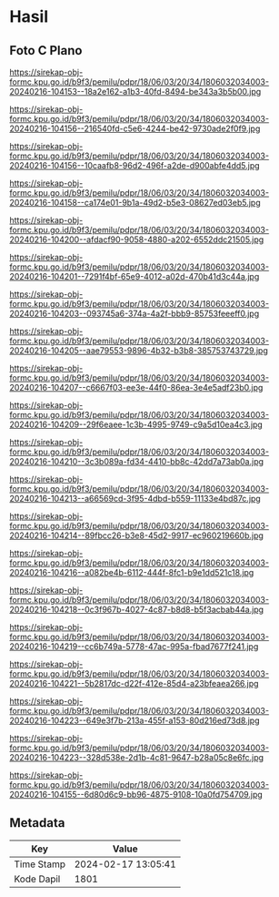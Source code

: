 # Hasil

## Foto C Plano

https://sirekap-obj-formc.kpu.go.id/b9f3/pemilu/pdpr/18/06/03/20/34/1806032034003-20240216-104153--18a2e162-a1b3-40fd-8494-be343a3b5b00.jpg

https://sirekap-obj-formc.kpu.go.id/b9f3/pemilu/pdpr/18/06/03/20/34/1806032034003-20240216-104156--216540fd-c5e6-4244-be42-9730ade2f0f9.jpg

https://sirekap-obj-formc.kpu.go.id/b9f3/pemilu/pdpr/18/06/03/20/34/1806032034003-20240216-104156--10caafb8-96d2-496f-a2de-d900abfe4dd5.jpg

https://sirekap-obj-formc.kpu.go.id/b9f3/pemilu/pdpr/18/06/03/20/34/1806032034003-20240216-104158--ca174e01-9b1a-49d2-b5e3-08627ed03eb5.jpg

https://sirekap-obj-formc.kpu.go.id/b9f3/pemilu/pdpr/18/06/03/20/34/1806032034003-20240216-104200--afdacf90-9058-4880-a202-6552ddc21505.jpg

https://sirekap-obj-formc.kpu.go.id/b9f3/pemilu/pdpr/18/06/03/20/34/1806032034003-20240216-104201--7291f4bf-65e9-4012-a02d-470b41d3c44a.jpg

https://sirekap-obj-formc.kpu.go.id/b9f3/pemilu/pdpr/18/06/03/20/34/1806032034003-20240216-104203--093745a6-374a-4a2f-bbb9-85753feeeff0.jpg

https://sirekap-obj-formc.kpu.go.id/b9f3/pemilu/pdpr/18/06/03/20/34/1806032034003-20240216-104205--aae79553-9896-4b32-b3b8-385753743729.jpg

https://sirekap-obj-formc.kpu.go.id/b9f3/pemilu/pdpr/18/06/03/20/34/1806032034003-20240216-104207--c6667f03-ee3e-44f0-86ea-3e4e5adf23b0.jpg

https://sirekap-obj-formc.kpu.go.id/b9f3/pemilu/pdpr/18/06/03/20/34/1806032034003-20240216-104209--29f6eaee-1c3b-4995-9749-c9a5d10ea4c3.jpg

https://sirekap-obj-formc.kpu.go.id/b9f3/pemilu/pdpr/18/06/03/20/34/1806032034003-20240216-104210--3c3b089a-fd34-4410-bb8c-42dd7a73ab0a.jpg

https://sirekap-obj-formc.kpu.go.id/b9f3/pemilu/pdpr/18/06/03/20/34/1806032034003-20240216-104213--a66569cd-3f95-4dbd-b559-11133e4bd87c.jpg

https://sirekap-obj-formc.kpu.go.id/b9f3/pemilu/pdpr/18/06/03/20/34/1806032034003-20240216-104214--89fbcc26-b3e8-45d2-9917-ec960219660b.jpg

https://sirekap-obj-formc.kpu.go.id/b9f3/pemilu/pdpr/18/06/03/20/34/1806032034003-20240216-104216--a082be4b-6112-444f-8fc1-b9e1dd521c18.jpg

https://sirekap-obj-formc.kpu.go.id/b9f3/pemilu/pdpr/18/06/03/20/34/1806032034003-20240216-104218--0c3f967b-4027-4c87-b8d8-b5f3acbab44a.jpg

https://sirekap-obj-formc.kpu.go.id/b9f3/pemilu/pdpr/18/06/03/20/34/1806032034003-20240216-104219--cc6b749a-5778-47ac-995a-fbad7677f241.jpg

https://sirekap-obj-formc.kpu.go.id/b9f3/pemilu/pdpr/18/06/03/20/34/1806032034003-20240216-104221--5b2817dc-d22f-412e-85d4-a23bfeaea266.jpg

https://sirekap-obj-formc.kpu.go.id/b9f3/pemilu/pdpr/18/06/03/20/34/1806032034003-20240216-104223--649e3f7b-213a-455f-a153-80d216ed73d8.jpg

https://sirekap-obj-formc.kpu.go.id/b9f3/pemilu/pdpr/18/06/03/20/34/1806032034003-20240216-104223--328d538e-2d1b-4c81-9647-b28a05c8e6fc.jpg

https://sirekap-obj-formc.kpu.go.id/b9f3/pemilu/pdpr/18/06/03/20/34/1806032034003-20240216-104155--6d80d6c9-bb96-4875-9108-10a0fd754709.jpg


## Metadata

| Key        | Value               |
| ---------- | ------------------- |
| Time Stamp | 2024-02-17 13:05:41 |
| Kode Dapil | 1801                |



